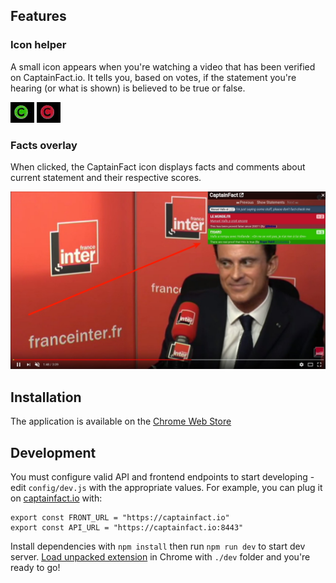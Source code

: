 ## Features

### Icon helper

A small icon appears when you're watching a video that has been verified on CaptainFact.io. It
tells you, based on votes, if the statement you're hearing (or what is shown) is believed to be
true or false.

![Icon approve](misc/approve.gif)
![Icon refute](misc/refute.gif)

### Facts overlay

When clicked, the CaptainFact icon displays facts and comments about current statement and
their respective scores.

![Demo screenshot](misc/demo-youtube.jpg)

## Installation

The application is available on the
[Chrome Web Store](https://chrome.google.com/webstore/detail/captainfact-beta/fnnhlmbnlbgomamcolcpgncflofhjckm)


## Development

You must configure valid API and frontend endpoints to start developing - edit `config/dev.js` with the
appropriate values. For example, you can plug it on [captainfact.io](https://captainfact.io) with:
```ecmascript 6
export const FRONT_URL = "https://captainfact.io"
export const API_URL = "https://captainfact.io:8443"
```

Install dependencies with `npm install` then run `npm run dev` to start dev server.
[Load unpacked extension](https://developer.chrome.com/extensions/getstarted#unpacked) in Chrome with `./dev` folder
and you're ready to go!
